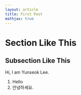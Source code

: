 ```yaml
---
layout: article
title: First Post
mathjax: true
---
```


Section Like This
===========
## Subsection Like This

Hi, I am Yunseok Lee. 

1. Hello
2. 안녕하세요. 

